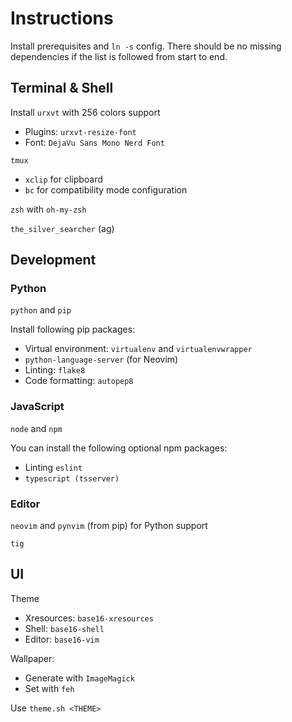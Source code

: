 # Instructions
Install prerequisites and `ln -s` config. There should be no missing dependencies if the list is followed from start to end.


## Terminal & Shell
Install `urxvt` with 256 colors support

 - Plugins: `urxvt-resize-font`
 - Font: `DejaVu Sans Mono Nerd Font`

`tmux`

 - `xclip` for clipboard
 - `bc` for compatibility mode configuration

`zsh` with `oh-my-zsh`

`the_silver_searcher` (ag)


## Development


### Python
`python` and `pip`

Install following pip packages:

 - Virtual environment: `virtualenv` and `virtualenvwrapper`
 - `python-language-server` (for Neovim)
 - Linting: `flake8`
 - Code formatting: `autopep8`


### JavaScript
`node` and `npm`

You can install the following optional npm packages:

 - Linting `eslint`
 - `typescript (tsserver)`


### Editor
`neovim` and `pynvim` (from pip) for Python support

`tig`


## UI
Theme
 - Xresources: `base16-xresources`
 - Shell: `base16-shell`
 - Editor: `base16-vim`

Wallpaper:
 - Generate with `ImageMagick`
 - Set with `feh`


Use `theme.sh <THEME>`
